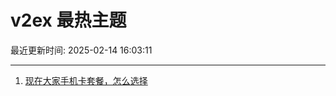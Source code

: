 # v2ex 最热主题

最近更新时间: 2025-02-14 16:03:11

--- 
1. [现在大家手机卡套餐，怎么选择](https://www.v2ex.com/t/1111343) 

